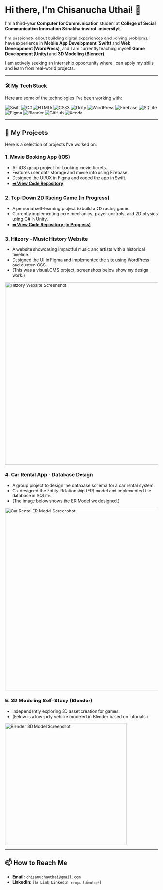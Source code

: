 # Hi there, I'm Chisanucha Uthai! 👋

I'm a third-year **Computer for Communication** student at **College of Social Communication Innovation Srinakharinwirot universityt**.

I'm passionate about building digital experiences and solving problems. I have experience in **Mobile App Development (Swift)** and **Web Development (WordPress)**, and I am currently teaching myself **Game Development (Unity)** and **3D Modeling (Blender)**.

I am actively seeking an internship opportunity where I can apply my skills and learn from real-world projects.

---

### 🛠️ My Tech Stack

Here are some of the technologies I've been working with:

<p align="left">
  <img src="https://img.shields.io/badge/Swift-FA7343?style=for-the-badge&logo=swift&logoColor=white" alt="Swift"/>
  <img src="https://img.shields.io/badge/C%23-239120?style=for-the-badge&logo=c-sharp&logoColor=white" alt="C#"/>
  <img src="https://img.shields.io/badge/HTML5-E34F26?style=for-the-badge&logo=html5&logoColor=white" alt="HTML5"/>
  <img src="https://img.shields.io/badge/CSS3-1572B6?style=for-the-badge&logo=css3&logoColor=white" alt="CSS3"/>
  
  <img src="https://img.shields.io/badge/Unity-FFFFFF?style=for-the-badge&logo=unity&logoColor=black" alt="Unity"/>
  <img src="https://img.shields.io/badge/WordPress-21759B?style=for-the-badge&logo=wordpress&logoColor=white" alt="WordPress"/>
  
  <img src="https://img.shields.io/badge/Firebase-FFCA28?style=for-the-badge&logo=firebase&logoColor=black" alt="Firebase"/>
  <img src="https://img.shields.io/badge/SQLite-003B57?style=for-the-badge&logo=sqlite&logoColor=white" alt="SQLite"/>
  <img src="https://img.shields.io/badge/Figma-F24E1E?style=for-the-badge&logo=figma&logoColor=white" alt="Figma"/>
  <img src="https://img.shields.io/badge/Blender-F5792A?style=for-the-badge&logo=blender&logoColor=white" alt="Blender"/>
  <img src="https://img.shields.io/badge/GitHub-181717?style=for-the-badge&logo=github&logoColor=white" alt="GitHub"/>
  <img src="https://img.shields.io/badge/Xcode-147EFB?style=for-the-badge&logo=xcode&logoColor=white" alt="Xcode"/>
</p>

---

## 🚀 My Projects

Here is a selection of projects I've worked on.

### 1. Movie Booking App (iOS)
* An iOS group project for booking movie tickets.
* Features user data storage and movie info using Firebase.
* Designed the UI/UX in Figma and coded the app in Swift.
* **[➡️ View Code Repository](https://github.com/built2548/Project_Finale)**

### 2. Top-Down 2D Racing Game (In Progress)
* A personal self-learning project to build a 2D racing game.
* Currently implementing core mechanics, player controls, and 2D physics using C# in Unity.
* **[➡️ View Code Repository (In Progress)](https://github.com/built2548/Unity-TopDown2D-Racing-Game)**

### 3. Hitzory - Music History Website
* A website showcasing impactful music and artists with a historical timeline.
* Designed the UI in Figma and implemented the site using WordPress and custom CSS.
* (This was a visual/CMS project, screenshots below show my design work.)

<img src="[ใส่ URL ของรูป Hitzory ที่คุณอัปโหลดไว้]" width="600" alt="Hitzory Website Screenshot"/>

### 4. Car Rental App - Database Design
* A group project to design the database schema for a car rental system.
* Co-designed the Entity-Relationship (ER) model and implemented the database in SQLite.
* (The image below shows the ER Model we designed.)

<img src="[ใส่ URL ของรูป ER Model ที่คุณอัปโหลดไว้]" width="600" alt="Car Rental ER Model Screenshot"/>

### 5. 3D Modeling Self-Study (Blender)
* Independently exploring 3D asset creation for games.
* (Below is a low-poly vehicle modeled in Blender based on tutorials.)

<img src="[ใส่ URL ของรูปโมเดล Blender ที่คุณอัปโหลดไว้]" width="400" alt="Blender 3D Model Screenshot"/>

---

## 📫 How to Reach Me

* **Email:** `chisanuchauthai@gmail.com`
* **LinkedIn:** `[ใส่ Link LinkedIn ของคุณ (เมื่อพร้อม)]`
